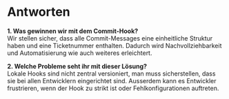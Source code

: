 # Antworten

**1. Was gewinnen wir mit dem Commit-Hook?**  
Wir stellen sicher, dass alle Commit-Messages eine einheitliche Struktur haben und eine Ticketnummer enthalten. Dadurch wird Nachvollziehbarkeit und Automatisierung wie auch weiteres erleichtert.

**2. Welche Probleme seht ihr mit dieser Lösung?**  
Lokale Hooks sind nicht zentral versioniert, man muss sicherstellen, dass sie bei allen Entwicklern eingerichtet sind. Ausserdem kann es Entwickler frustrieren, wenn der Hook zu strikt ist oder Fehlkonfigurationen auftreten.

